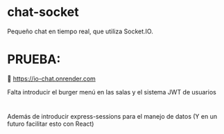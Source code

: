# chat-socket

Pequeño chat en tiempo real, que utiliza Socket.IO.

# PRUEBA:

🔴 https://io-chat.onrender.com


Falta introducir el burger menú en las salas y el sistema JWT de usuarios

#
Además de introducir express-sessions para el manejo de datos
(Y en un futuro facilitar esto con React)
